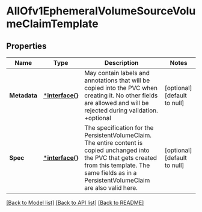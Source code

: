 # AllOfv1EphemeralVolumeSourceVolumeClaimTemplate

## Properties
Name | Type | Description | Notes
------------ | ------------- | ------------- | -------------
**Metadata** | [***interface{}**](interface{}.md) | May contain labels and annotations that will be copied into the PVC when creating it. No other fields are allowed and will be rejected during validation.  +optional | [optional] [default to null]
**Spec** | [***interface{}**](interface{}.md) | The specification for the PersistentVolumeClaim. The entire content is copied unchanged into the PVC that gets created from this template. The same fields as in a PersistentVolumeClaim are also valid here. | [optional] [default to null]

[[Back to Model list]](../README.md#documentation-for-models) [[Back to API list]](../README.md#documentation-for-api-endpoints) [[Back to README]](../README.md)


